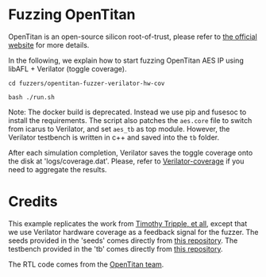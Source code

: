 <!--
SPDX-FileCopyrightText: 2022 Intel Corporation

SPDX-License-Identifier: Apache-2.0
-->

# Fuzzing OpenTitan
OpenTitan is an open-source silicon root-of-trust, please refer to [the official website](https://opentitan.org/) for more details.

In the following, we explain how to start fuzzing OpenTitan AES IP using libAFL + Verilator (toggle coverage).
```
cd fuzzers/opentitan-fuzzer-verilator-hw-cov

bash ./run.sh
```
Note: The docker build is deprecated. Instead we use pip and fusesoc to install the requirements.
The script also patches the `aes.core` file to switch from icarus to Verilator, and set `aes_tb` as top module.
However, the Verilator testbench is written in c++ and saved into the `tb` folder.

After each simulation completion, Verilator saves the toggle coverage onto the disk at 'logs/coverage.dat'.
Please, refer to [Verilator-coverage](https://verilator.org/guide/latest/exe_verilator_coverage.html) if you need to aggregate the results.

# Credits

This example replicates the work from [Timothy Tripple, et all](https://github.com/googleinterns/hw-fuzzing), except that we use Verilator hardware coverage as a feedback signal for the fuzzer.
The seeds provided in the 'seeds' comes directly from [this repository](https://github.com/googleinterns/hw-fuzzing).
The testbench provided in the 'tb' comes directly from [this repository](https://github.com/googleinterns/hw-fuzzing).

The RTL code comes from the [OpenTitan team](https://opentitan.org/).


